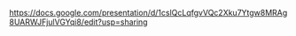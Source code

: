 https://docs.google.com/presentation/d/1cslQcLqfgvVQc2Xku7Ytgw8MRAg8UARWJFjulVGYqi8/edit?usp=sharing
